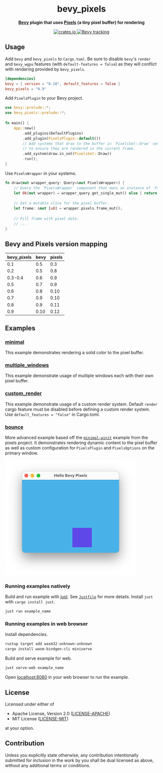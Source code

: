 <div align="center">
  <h1>
    bevy_pixels
  </h1>
  <p>
    <strong>
      <a href="https://github.com/bevyengine/bevy">Bevy</a> plugin that uses
      <a href="https://github.com/parasyte/pixels">Pixels</a> (a tiny pixel buffer) for rendering
    </strong>
  </p>
  <p>
    <a href="https://crates.io/crates/bevy_pixels">
      <img src="https://img.shields.io/crates/v/bevy_pixels.svg" alt="crates.io" />
    </a>
    <a
      href="https://github.com/bevyengine/bevy/blob/main/docs/plugins_guidelines.md#main-branch-tracking"
    >
      <img
        src="https://img.shields.io/badge/Bevy%20tracking-released%20version-lightblue"
        alt="Bevy tracking"
      />
    </a>
  </p>
</div>

## Usage

Add `bevy` and `bevy_pixels` to `Cargo.toml`. Be sure to disable `bevy`'s `render` and `bevy_wgpu` features (with `default-features = false`) as they will conflict with rendering provided by `bevy_pixels`.

```toml
[dependencies]
bevy = { version = "0.10", default_features = false }
bevy_pixels = "0.9"
```

Add `PixelsPlugin` to your Bevy project.

```rust
use bevy::prelude::*;
use bevy_pixels::prelude::*;

fn main() {
    App::new()
        .add_plugins(DefaultPlugins)
        .add_plugin(PixelsPlugin::default())
        // Add systems that draw to the buffer in `PixelsSet::Draw` set (or before)
        // to ensure they are rendered in the current frame.
        .add_system(draw.in_set(PixelsSet::Draw))
        .run();
}
```

Use `PixelsWrapper` in your systems.

```rust
fn draw(mut wrapper_query: Query<&mut PixelsWrapper>) {
    // Query the `PixelsWrapper` component that owns an instance of `Pixels` for the given window.
    let Ok(mut wrapper) = wrapper_query.get_single_mut() else { return };

    // Get a mutable slice for the pixel buffer.
    let frame: &mut [u8] = wrapper.pixels.frame_mut();

    // Fill frame with pixel data.
    // ...
}
```

## Bevy and Pixels version mapping

| bevy_pixels | bevy  | pixels |
| ----------- | ----- | ------ |
| 0.1         | 0.5   | 0.3    |
| 0.2         | 0.5   | 0.8    |
| 0.3-0.4     | 0.6   | 0.9    |
| 0.5         | 0.7   | 0.9    |
| 0.6         | 0.8   | 0.10   |
| 0.7         | 0.9   | 0.10   |
| 0.8         | 0.9   | 0.11   |
| 0.9         | 0.10  | 0.12   |

## Examples

### [minimal](https://github.com/dtcristo/bevy_pixels/blob/main/examples/minimal/src/main.rs)

This example demonstrates rendering a solid color to the pixel buffer.

### [multiple_windows](https://github.com/dtcristo/bevy_pixels/blob/main/examples/multiple_windows/src/main.rs)

This example demonstrate usage of multiple windows each with their own pixel buffer.

### [custom_render](https://github.com/dtcristo/bevy_pixels/blob/main/examples/custom_render/src/main.rs)

This example demonstrate usage of a custom render system. Default `render` cargo feature must be disabled before defining a custom render system. Use `default_features = "false"` in Cargo.toml.

### [bounce](https://github.com/dtcristo/bevy_pixels/blob/main/examples/bounce/src/main.rs)

More advanced example based off the [`minimal-winit`](https://github.com/parasyte/pixels/tree/master/examples/minimal-winit) example from the pixels project. It demonstrates rendering dynamic content to the pixel buffer as well as custom configuration for `PixelsPlugin` and `PixelsOptions` on the primary window.

![bounce example](images/bounce.png)

### Running examples natively

Build and run example with [just](https://github.com/casey/just). See [`Justfile`](Justfile) for more details. Install `just` with `cargo install just`.

```sh
just run example_name
```

### Running examples in web browser

Install dependencies.

```sh
rustup target add wasm32-unknown-unknown
cargo install wasm-bindgen-cli miniserve
```

Build and serve example for web.

```sh
just serve-web example_name
```

Open [localhost:8080](http://localhost:8080/) in your web browser to run the example.

## License

Licensed under either of

- Apache License, Version 2.0 ([LICENSE-APACHE](LICENSE-APACHE))
- MIT License ([LICENSE-MIT](LICENSE-MIT))

at your option.

## Contribution

Unless you explicitly state otherwise, any contribution intentionally submitted
for inclusion in the work by you shall be dual licensed as above, without any
additional terms or conditions.

